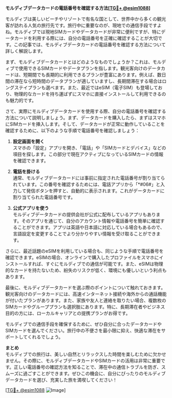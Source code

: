 **モルディブデータカードの電話番号を確認する方法[[TG💪+ @esim1088](https://t.me/s/esim1088)]**

モルディブは美しいビーチやリゾートで有名な国として、世界中から多くの観光客が訪れる人気の旅行先です。旅行中に重要なのが、現地での通信手段ですよね。モルディブでは現地SIMカードやデータカードが非常に便利ですが、特にデータカードを利用する際には、自分の電話番号を正確に確認することが大切です。この記事では、モルディブデータカードの電話番号を確認する方法について詳しく解説します。

まず、モルディブデータカードとはどのようなものでしょうか？これは、モルディブで使用できるSIMカードやデータプランを指します。観光客向けのデータカードは、短期間でも長期的に利用できるプランが豊富にあります。例えば、数日間の滞在なら短時間のデータプランが適していますし、長期間滞在する場合はロングステイプランも選べます。また、最近ではeSIM（電子SIM）も登場しており、物理的なカードを持ち運ばずにスマホに直接インストールして利用できるのも魅力的です。

さて、実際にモルディブデータカードを使用する際、自分の電話番号を確認する方法について説明しましょう。まず、データカードを購入したら、まずはスマホにSIMカードを挿入します。そして、データカードが正常に動作していることを確認するために、以下のような手順で電話番号を確認しましょう：

1. **設定画面を開く**  
   スマホの「設定」アプリを開き、「電話」や「SIMカードとデバイス」などの項目を探します。この部分で現在アクティブになっているSIMカードの情報を確認できます。

2. **電話を掛ける**  
   通常、モルディブデータカードには事前に指定された電話番号が割り当てられています。この番号を確認するためには、電話アプリから「*#06#」と入力して発信ボタンを押すと、自動的に表示されます。これがデータカードに割り当てられた電話番号です。

3. **公式アプリを使う**  
   モルディブデータカードの提供会社が公式に配布しているアプリもあります。そのアプリを通じて、自分のアカウント情報や電話番号を簡単に確認することができます。アプリは英語や日本語に対応している場合もあるので、言語設定を変更することでより分かりやすい情報を受け取ることができます。

さらに、最近話題のeSIMを利用している場合も、同じような手順で電話番号を確認できます。eSIMの場合、オンラインで購入したプロファイルをスマホにインストールすれば、すぐにモルディブでの通信が可能です。また、eSIMは物理的なカードを持たないため、紛失のリスクが低く、環境にも優しいという利点もあります。

最後に、モルディブデータカードを選ぶ際のポイントについて触れておきます。観光客向けのデータカードには、高速インターネット接続や海外からの通話機能が付いたプランがあります。また、家族や友人と連絡を取りたい場合、複数枚のSIMカードやグループプランも選択肢にあります。特に、長期滞在者やビジネス目的の方には、ローカルキャリアとの提携プランがお得です。

モルディブでの通信手段を確保するために、ぜひ自分に合ったデータカードやSIMカードを選んでください。旅行中の不便さを最小限に抑え、快適な滞在をサポートしてくれるでしょう。

**まとめ**  
モルディブでの旅行は、美しい自然とリラックスした時間を楽しむために欠かせません。その際に、モルディブデータカードやSIMカードの活用は非常に重要です。正しい電話番号の確認方法を知ることで、滞在中の通信トラブルを防ぎ、スムーズに過ごすことができます。ぜひこの機会に、自分にぴったりのモルディブデータカードを選び、充実した旅を満喫してください！

[[TG💪+ @esim1088](https://t.me/s/esim1088) ![Image](https://i.postimg.cc/Y0z9fWf4/image.png)]